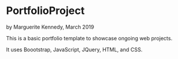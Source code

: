 # PortfolioProject

by Marguerite Kennedy, March 2019

This is a basic portfolio template to showcase ongoing web projects.

It uses Boootstrap, JavaScript, JQuery, HTML, and CSS. 
